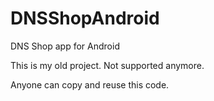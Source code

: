 # DNSShopAndroid
DNS Shop app for Android

This is my old project. Not supported anymore.

Anyone can copy and reuse this code.
